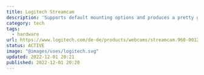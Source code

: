 ```yaml
---
title: Logitech Streamcam
description: 'Supports default mounting options and produces a pretty good Full HD image.'
category: tech
tags:
  - hardware
url: https://www.logitech.com/de-de/products/webcams/streamcam.960-001281.html
status: ACTIVE
image: "@images/uses/logitech.svg"
updated: 2022-12-01 20:21
published: 2022-12-01 20:20
---
```

